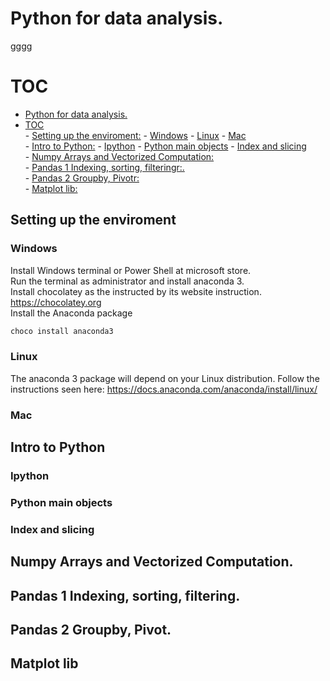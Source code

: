 Python for data analysis.  
==========================
gggg
# TOC

- [Python for data analysis.](#python-for-data-analysis)  
- [TOC](#toc)  
        - [Setting up the enviroment:](#setting-up-the-enviroment)
                - [Windows](#windows)
                - [Linux](#linux)
                - [Mac](#mac)  
        - [Intro to Python:](#intro-to-python)
                - [Ipython](#ipython)
                - [Python main objects](#python-main-objects)
                - [Index and slicing](#index-and-slicing)  
        - [Numpy Arrays and Vectorized Computation:](#numpy-arrays-and-vectorized-computation)  
        - [Pandas 1 Indexing, sorting, filteringr:.](#pandas-1-indexing-sorting-filtering)  
        - [Pandas 2  Groupby, Pivotr:](#pandas-2--groupby-pivot)  
        - [Matplot lib:](#matplot-lib)  

## Setting up the enviroment   

### Windows  

Install Windows terminal or Power Shell at microsoft store.  
Run the terminal as administrator and install anaconda 3.  
Install chocolatey as the instructed by its website instruction.  
https://chocolatey.org  
Install the Anaconda package  
```bash
choco install anaconda3
```
### Linux 

The anaconda 3 package will depend on your Linux distribution.
Follow the instructions seen here: https://docs.anaconda.com/anaconda/install/linux/

### Mac 

## Intro to Python   
### Ipython  
### Python main objects    
### Index and slicing  

## Numpy Arrays and Vectorized Computation.  

## Pandas 1 Indexing, sorting, filtering.  

## Pandas 2  Groupby, Pivot.  

## Matplot lib  


